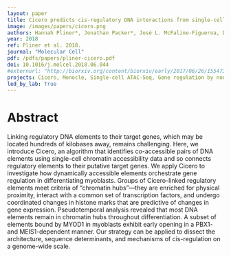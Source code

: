 ```yaml
---
layout: paper
title: Cicero predicts cis-regulatory DNA interactions from single-cell chromatin accessibility data
image: /images/papers/cicero.png
authors: Hannah Pliner*, Jonathan Packer*, José L. McFaline-Figueroa, Darren A. Cusanovich, Riza Daza, Delasa Aghamirzaie, Sanjay Srivatsan, Xiaojie Qiu, Dana Jackson, Anna Minkina, Andrew Adey, Frank J. Steemers, Jay Shendure**, Cole Trapnell**
year: 2018
ref: Pliner et al. 2018.
journal: "Molecular Cell"
pdf: /pdfs/papers/pliner-cicero.pdf
doi: 10.1016/j.molcel.2018.06.044
#externurl: "http://biorxiv.org/content/biorxiv/early/2017/06/26/155473.full.pdf"
projects: Cicero, Monocle, Single-cell ATAC-Seq, Gene regulation by noncoding DNA
led_by_lab: True
---
```


# Abstract

Linking regulatory DNA elements to their target genes, which may be located hundreds of kilobases away, remains challenging. Here, we introduce Cicero, an algorithm that identifies co-accessible pairs of DNA elements using single-cell chromatin accessibility data and so connects regulatory elements to their putative target genes. We apply Cicero to investigate how dynamically accessible elements orchestrate gene regulation in differentiating myoblasts. Groups of Cicero-linked regulatory elements meet criteria of “chromatin hubs”—they are enriched for physical proximity, interact with a common set of transcription factors, and undergo coordinated changes in histone marks that are predictive of changes in gene expression. Pseudotemporal analysis revealed that most DNA elements remain in chromatin hubs throughout differentiation. A subset of elements bound by MYOD1 in myoblasts exhibit early opening in a PBX1- and MEIS1-dependent manner. Our strategy can be applied to dissect the architecture, sequence determinants, and mechanisms of cis-regulation on a genome-wide scale.
